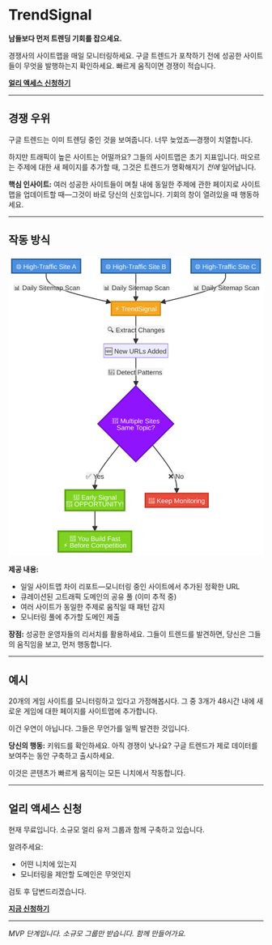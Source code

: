 # **TrendSignal**

**남들보다 먼저 트렌딩 기회를 잡으세요.**

경쟁사의 사이트맵을 매일 모니터링하세요. 구글 트렌드가 포착하기 전에 성공한 사이트들이 무엇을 발행하는지 확인하세요. 빠르게 움직이면 경쟁이 적습니다.

**[얼리 액세스 신청하기](https://docs.google.com/forms/d/e/1FAIpQLSfDD3Al8JbeqG56_6QbeZVOYJLNM70vn-SKFo45zWJPTqnHlg/viewform?usp=header)**

---

## **경쟁 우위**

구글 트렌드는 이미 트렌딩 중인 것을 보여줍니다. 너무 늦었죠—경쟁이 치열합니다.

하지만 트래픽이 높은 사이트는 어떨까요? 그들의 사이트맵은 초기 지표입니다. 떠오르는 주제에 대한 새 페이지를 추가할 때, 그것은 트렌드가 명확해지기 *전에* 일어납니다.

**핵심 인사이트:** 여러 성공한 사이트들이 며칠 내에 동일한 주제에 관한 페이지로 사이트맵을 업데이트할 때—그것이 바로 당신의 신호입니다. 기회의 창이 열려있을 때 행동하세요.

---

## **작동 방식**

![작동 방식](assets/how-it-works.svg)

**제공 내용:**

- 일일 사이트맵 차이 리포트—모니터링 중인 사이트에서 추가된 정확한 URL
- 큐레이션된 고트래픽 도메인의 공유 풀 (이미 추적 중)
- 여러 사이트가 동일한 주제로 움직일 때 패턴 감지
- 모니터링 풀에 추가할 도메인 제출

**장점:** 성공한 운영자들의 리서치를 활용하세요. 그들이 트렌드를 발견하면, 당신은 그들의 움직임을 보고, 먼저 행동합니다.

---

## **예시**

20개의 게임 사이트를 모니터링하고 있다고 가정해봅시다. 그 중 3개가 48시간 내에 새로운 게임에 대한 페이지를 사이트맵에 추가합니다.

이건 우연이 아닙니다. 그들은 무언가를 일찍 발견한 것입니다.

**당신의 행동:** 키워드를 확인하세요. 아직 경쟁이 낮나요? 구글 트렌드가 제로 데이터를 보여주는 동안 구축하고 출시하세요.

이것은 콘텐츠가 빠르게 움직이는 모든 니치에서 작동합니다.

---

## **얼리 액세스 신청**

현재 무료입니다. 소규모 얼리 유저 그룹과 함께 구축하고 있습니다.

알려주세요:
- 어떤 니치에 있는지
- 모니터링을 제안할 도메인은 무엇인지

검토 후 답변드리겠습니다.

**[지금 신청하기](https://docs.google.com/forms/d/e/1FAIpQLSfDD3Al8JbeqG56_6QbeZVOYJLNM70vn-SKFo45zWJPTqnHlg/viewform?usp=header)**

---

*MVP 단계입니다. 소규모 그룹만 받습니다. 함께 만들어가요.*
